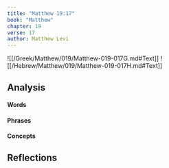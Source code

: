 ```yaml
---
title: "Matthew 19:17"
book: "Matthew"
chapter: 19
verse: 17
author: Matthew Levi
---
```

![[/Greek/Matthew/019/Matthew-019-017G.md#Text]]
![[/Hebrew/Matthew/019/Matthew-019-017H.md#Text]]

## Analysis

#### Words

#### Phrases

#### Concepts

## Reflections
